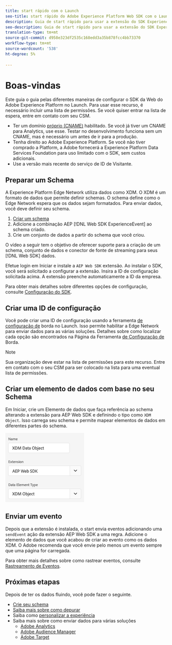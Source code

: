 ```yaml
---
title: start rápido com o Launch
seo-title: start rápido do Adobe Experience Platform Web SDK com o Launch
description: Guia de start rápido para usar a extensão do SDK Experience Platform Web para coletar dados
seo-description: Guia de start rápido para usar a extensão do SDK Experience Platform Web para coletar dados
translation-type: tm+mt
source-git-commit: d958e323df2535c168edd3a35b878fcc4bb73370
workflow-type: tm+mt
source-wordcount: '538'
ht-degree: 5%

---
```



# Boas-vindas

Este guia o guia pelas diferentes maneiras de configurar o SDK da Web do Adobe Experience Platform no Launch. Para usar esse recurso, é necessário incluir uma lista de permissões. Se você quiser entrar na lista de espera, entre em contato com seu CSM.

- Ter um domínio [próprio (CNAME)](https://docs.adobe.com/content/help/pt-BR/core-services/interface/ec-cookies/cookies-first-party.html) habilitado. Se você já tiver um CNAME para Analytics, use esse. Testar no desenvolvimento funciona sem um CNAME, mas é necessário um antes de ir para a produção.
- Tenha direito ao Adobe Experience Platform. Se você não tiver comprado a Platform, a Adobe fornecerá a Experience Platform Data Services Foundation para uso limitado com o SDK, sem custos adicionais.
- Use a versão mais recente do serviço de ID de Visitante.

## Preparar um Schema

A Experience Platform Edge Network utiliza dados como XDM. O XDM é um formato de dados que permite definir schemas. O schema define como o Edge Network espera que os dados sejam formatados. Para enviar dados, você deve definir seu schema.

1. [Criar um schema](../../xdm/tutorials/create-schema-ui.md)
2. Adicione a combinação AEP [!DNL Web SDK ExperienceEvent] ao schema criado.
3. Crie um conjunto de dados a partir do schema que você criou.

O vídeo a seguir tem o objetivo de oferecer suporte para a criação de um schema, conjunto de dados e conector de fonte de streaming para seus [!DNL Web SDK] dados.

Efetue login em Iniciar e instale a `AEP Web SDK` extensão. Ao instalar o SDK, você será solicitado a configurar a extensão. Insira a ID de configuração solicitada acima. A extensão preenche automaticamente a ID da empresa.


Para obter mais detalhes sobre diferentes opções de configuração, consulte [Configuração do SDK](../fundamentals/configuring-the-sdk.md).

## Criar uma ID de configuração

Você pode criar uma ID de configuração usando a ferramenta [de configuração de](../fundamentals/edge-configuration.md) borda no Launch. Isso permite habilitar a Edge Network para enviar dados para as várias soluções. Detalhes sobre como localizar cada opção são encontrados na Página da Ferramenta [de Configuração de](../fundamentals/edge-configuration.md) Borda.

>[!NOTE]
>
>Sua organização deve estar na lista de permissões para este recurso. Entre em contato com o seu CSM para ser colocado na lista para uma eventual lista de permissões.

## Criar um elemento de dados com base no seu Schema

Em Iniciar, crie um Elemento de dados que faça referência ao schema alterando a extensão para AEP Web SDK e definindo o tipo como `XDM Object`. Isso carrega seu schema e permite mapear elementos de dados em diferentes partes do schema.

![Elemento de data na inicialização](../../assets/edge_data_element.png)

## Enviar um evento

Depois que a extensão é instalada, o start envia eventos adicionando uma `sendEvent` ação da extensão AEP Web SDK a uma regra. Adicione o elemento de dados que você acabou de criar ao evento como os dados XDM. O Adobe recomenda que você envie pelo menos um evento sempre que uma página for carregada.

Para obter mais detalhes sobre como rastrear eventos, consulte [Rastreamento de Eventos](../fundamentals/tracking-events.md).

## Próximas etapas

Depois de ter os dados fluindo, você pode fazer o seguinte.

- [Crie seu schema](https://docs.adobe.com/content/help/pt-BR/experience-platform/xdm/schema/composition.html)
- [Saiba mais sobre como depurar](../fundamentals/debugging.md)
- Saiba como [personalizar a experiência](../fundamentals/rendering-personalization-content.md)
- Saiba mais sobre como enviar dados para várias soluções
   - [Adobe Analytics](../solution-specific/analytics/analytics-overview.md)
   - [Adobe Audience Manager](../solution-specific/audience-manager/audience-manager-overview.md)
   - [Adobe Target](../solution-specific/target/target-overview.md)
